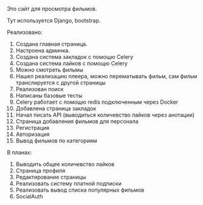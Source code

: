 Это сайт для просмотра фильмов.

Тут используется Django, bootstrap.


Реализовано:

1. Создана главная страница.
2. Настроена админка.
3. Создана система закладок с помощю Celery
3. Создана система лайков с помощю Celery 
4. Можно смотреть фильмы
5. Нашел реализацию плеера, можно перематывать фильм, сам фильм транслируется с другой страницы
6. Реализован поиск
7. Написаны базовые тесты
8. Celery работает с помощю redis подключенным через Docker
9. Добавлена страница закладок
10. Начал писать API (выводиться количевство лайков через анотации)
11. Страница добавления фильмов для персонала
12. Регистрация
13. Авторизация
14. Вывод фильмов по категориям


В планах: 
1. Выводить общее количевство лайков
2. Cтраница профиля
3. Редактирование страницы
4. Реализовать систему платной подписки 
5. Реализовать вывод списка популярных фильмов
6. SocialAuth